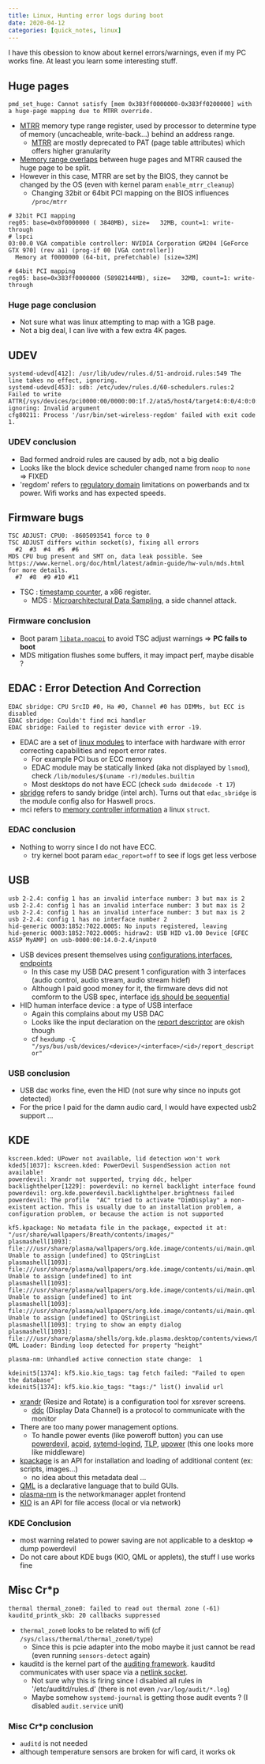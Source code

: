 ```yaml
---
title: Linux, Hunting error logs during boot
date: 2020-04-12
categories: [quick_notes, linux]
---
```


I have this obession to know about kernel errors/warnings, even if my PC works fine.
At least you learn some interesting stuff.

## Huge pages

```
pmd_set_huge: Cannot satisfy [mem 0x383ff0000000-0x383ff0200000] with a huge-page mapping due to MTRR override.
```

* [MTRR][7] memory type range register, used by processor to determine type of memory (uncacheable, write-back...) behind an address range.
  * [MTRR][7] are mostly deprecated to PAT (page table attributes) which offers higher granularity
* [Memory range overlaps][8] between huge pages and MTRR caused the huge page to be split.
* However in this case, MTRR are set by the BIOS, they cannot be changed by the OS (even with kernel param `enable_mtrr_cleanup`)
  * Changing 32bit or 64bit PCI mapping on the BIOS influences `/proc/mtrr`

```
# 32bit PCI mapping
reg05: base=0x0f0000000 ( 3840MB), size=   32MB, count=1: write-through
# lspci
03:00.0 VGA compatible controller: NVIDIA Corporation GM204 [GeForce GTX 970] (rev a1) (prog-if 00 [VGA controller])
  Memory at f0000000 (64-bit, prefetchable) [size=32M]

# 64bit PCI mapping
reg05: base=0x383ff0000000 (58982144MB), size=   32MB, count=1: write-through
```

### Huge page conclusion

* Not sure what was linux attempting to map with a 1GB page.
* Not a big deal, I can live with a few extra 4K pages.

## UDEV

```
systemd-udevd[412]: /usr/lib/udev/rules.d/51-android.rules:549 The line takes no effect, ignoring.
systemd-udevd[453]: sdb: /etc/udev/rules.d/60-schedulers.rules:2 Failed to write ATTR{/sys/devices/pci0000:00/0000:00:1f.2/ata5/host4/target4:0:0/4:0:0:0/block/sdb/queue/scheduler}, ignoring: Invalid argument
cfg80211: Process '/usr/bin/set-wireless-regdom' failed with exit code 1.
```

### UDEV conclusion

* Bad formed android rules are caused by adb, not a big dealio
* Looks like the block device scheduler changed name from `noop` to `none` => FIXED
* 'regdom' refers to [regulatory domain][6] limitations on powerbands and tx power. Wifi works and has expected speeds.


## Firmware bugs

```
TSC ADJUST: CPU0: -8605093541 force to 0
TSC ADJUST differs within socket(s), fixing all errors
  #2  #3  #4  #5  #6
MDS CPU bug present and SMT on, data leak possible. See https://www.kernel.org/doc/html/latest/admin-guide/hw-vuln/mds.html for more details.
  #7  #8  #9 #10 #11
```

* TSC : [timestamp counter][3], a x86 register.
  * MDS : [Microarchitectural Data Sampling][4], a side channel attack.

### Firmware conclusion

* Boot param [`libata.noacpi`][5] to avoid TSC adjust warnings => __PC fails to boot__
* MDS mitigation flushes some buffers, it may impact perf, maybe disable ?


## EDAC : Error Detection And Correction

```
EDAC sbridge: CPU SrcID #0, Ha #0, Channel #0 has DIMMs, but ECC is disabled
EDAC sbridge: Couldn't find mci handler
EDAC sbridge: Failed to register device with error -19.
```

* EDAC are a set of [linux modules][0] to interface with hardware with error correcting capabilities and report error rates.
  * For example PCI bus or ECC memory
  * EDAC module may be statically linked (aka not displayed by `lsmod`), check `/lib/modules/$(uname -r)/modules.builtin`
  * Most desktops do not have ECC (check `sudo dmidecode -t 17`)
* [sbridge][1] refers to sandy bridge (intel arch). Turns out that `edac_sbridge` is the module config also for Haswell procs. 
* mci refers to [memory controller information][2] a linux `struct`.

### EDAC conclusion

* Nothing to worry since I do not have ECC.
  * try kernel boot param `edac_report=off` to see if logs get less verbose


## USB

```
usb 2-2.4: config 1 has an invalid interface number: 3 but max is 2
usb 2-2.4: config 1 has an invalid interface number: 3 but max is 2
usb 2-2.4: config 1 has an invalid interface number: 3 but max is 2
usb 2-2.4: config 1 has no interface number 2
hid-generic 0003:1852:7022.0005: No inputs registered, leaving
hid-generic 0003:1852:7022.0005: hidraw2: USB HID v1.00 Device [GFEC ASSP MyAMP] on usb-0000:00:14.0-2.4/input0
```

* USB devices present themselves using [configurations,interfaces, endpoints][9]
  * In this case my USB DAC present 1 configuration with 3 interfaces (audio control, audio stream, audio stream hidef)
  * Although I paid good money for it, the firmware devs did not comform to the USB spec, interface [ids should be sequential][10]
* HID human interface device : a type of USB interface
  * Again this complains about my USB DAC
  * Looks like the input declaration on the [report descriptor][11] are okish though
  * cf `hexdump -C "/sys/bus/usb/devices/<device>/<interface>/<id>/report_descriptor"`

### USB conclusion

* USB dac works fine, even the HID (not sure why since no inputs got detected)
* For the price I paid for the damn audio card, I would have expected usb2 support ...


## KDE

```
kscreen.kded: UPower not available, lid detection won't work
kded5[1037]: kscreen.kded: PowerDevil SuspendSession action not available!
powerdevil: Xrandr not supported, trying ddc, helper
backlighthelper[1229]: powerdevil: no kernel backlight interface found
powerdevil: org.kde.powerdevil.backlighthelper.brightness failed
powerdevil: The profile  "AC" tried to activate "DimDisplay" a non-existent action. This is usually due to an installation problem, a configuration problem, or because the action is not supported

kf5.kpackage: No metadata file in the package, expected it at: "/usr/share/wallpapers/Breath/contents/images/"
plasmashell[1093]: file:///usr/share/plasma/wallpapers/org.kde.image/contents/ui/main.qml:76:9: Unable to assign [undefined] to QStringList
plasmashell[1093]: file:///usr/share/plasma/wallpapers/org.kde.image/contents/ui/main.qml:75:9: Unable to assign [undefined] to int
plasmashell[1093]: file:///usr/share/plasma/wallpapers/org.kde.image/contents/ui/main.qml:75:9: Unable to assign [undefined] to int
plasmashell[1093]: file:///usr/share/plasma/wallpapers/org.kde.image/contents/ui/main.qml:76:9: Unable to assign [undefined] to QStringList
plasmashell[1093]: trying to show an empty dialog
plasmashell[1093]: file:///usr/share/plasma/shells/org.kde.plasma.desktop/contents/views/Desktop.qml:146:19: QML Loader: Binding loop detected for property "height"

plasma-nm: Unhandled active connection state change:  1

kdeinit5[1374]: kf5.kio.kio_tags: tag fetch failed: "Failed to open the database"
kdeinit5[1374]: kf5.kio.kio_tags: "tags:/" list() invalid url
```

* [xrandr][19] (Resize and Rotate) is a configuration tool for xsrever screens.
  * [ddc][20] (Display Data Channel) is a protocol to communicate with the monitor
* There are too many power management options.
  * To handle power events (like poweroff button) you can use [powerdevil][17], [acpid][18], [sytemd-logind][14], [TLP][15], [upower][16] (this one looks more like middleware)
* [kpackage][21] is an API for installation and loading of additional content (ex: scripts, images...)
  * no idea about this metadata deal ...
* [QML][22] is a declarative language that to build GUIs.
* [plasma-nm][23] is the networkmanager applet frontend
* [KIO][24] is an API for file access (local or via network)

### KDE Conclusion

* most warning related to power saving are not applicable to a desktop => dump powerdevil
* Do not care about KDE bugs (KIO, QML or applets), the stuff I use works fine


## Misc Cr\*p

```
thermal thermal_zone0: failed to read out thermal zone (-61)
kauditd_printk_skb: 20 callbacks suppressed
```

* `thermal_zone0` looks to be related to wifi (cf `/sys/class/thermal/thermal_zone0/type`)
  * Since this is pcie adapter into the mobo maybe it just cannot be read (even running `sensors-detect` again)
* kauditd is the kernel part of the [auditing framework][12]. kauditd communicates with user space via a [netlink socket][13].
  * Not sure why this is firing since I disabled all rules in '/etc/auditd/rules.d' (there is not even `/var/log/audit/*.log`)
  * Maybe somehow `systemd-journal` is getting those audit events ? (I disabled `audit.service` unit)

### Misc Cr\*p conclusion

* `auditd` is not needed
* although temperature sensors are broken for wifi card, it works ok

[0]:https://www.kernel.org/doc/html/v4.10/admin-guide/ras.html#edac-error-detection-and-correction
[1]:https://git.kernel.org/pub/scm/linux/kernel/git/torvalds/linux.git/tree/drivers/edac/Kconfig#n225
[2]:https://git.kernel.org/pub/scm/linux/kernel/git/torvalds/linux.git/tree/include/linux/edac.h#n480
[3]:https://en.wikipedia.org/wiki/Time_Stamp_Counter
[4]:https://www.kernel.org/doc/html/latest/admin-guide/hw-vuln/mds.html
[5]:https://bugzilla.kernel.org/show_bug.cgi?id=199583
[6]:https://wiki.archlinux.org/index.php/Network_configuration/Wireless#Respecting_the_regulatory_domain
[7]:https://www.kernel.org/doc/html/latest/x86/mtrr.html
[8]:https://lwn.net/Articles/635357/
[9]:http://www.linux-usb.org/USB-guide/x75.html
[10]:https://git.kernel.org/pub/scm/linux/kernel/git/torvalds/linux.git/tree/drivers/usb/core/config.c#n690
[11]:https://www.usb.org/sites/default/files/documents/hid1_11.pdf
[12]:https://wiki.archlinux.org/index.php/Audit_framework
[13]:https://en.wikipedia.org/wiki/Netlink
[14]:https://wiki.archlinux.org/index.php/Power_management#Power_management_with_systemd
[15]:https://wiki.archlinux.org/index.php/TLP
[16]:https://upower.freedesktop.org/docs/
[17]:https://docs.kde.org/trunk5/en/kde-workspace/kcontrol/powerdevil/index.html
[18]:https://wiki.archlinux.org/index.php/Acpid
[19]:https://wiki.archlinux.org/index.php/Xrandr
[20]:https://en.wikipedia.org/wiki/Display_Data_Channel
[21]:https://api.kde.org/frameworks/kpackage/html/index.html
[22]:https://doc.qt.io/qt-5/qmlapplications.html
[23]:https://github.com/KDE/plasma-nm
[24]:https://api.kde.org/frameworks/kio/html/index.html

